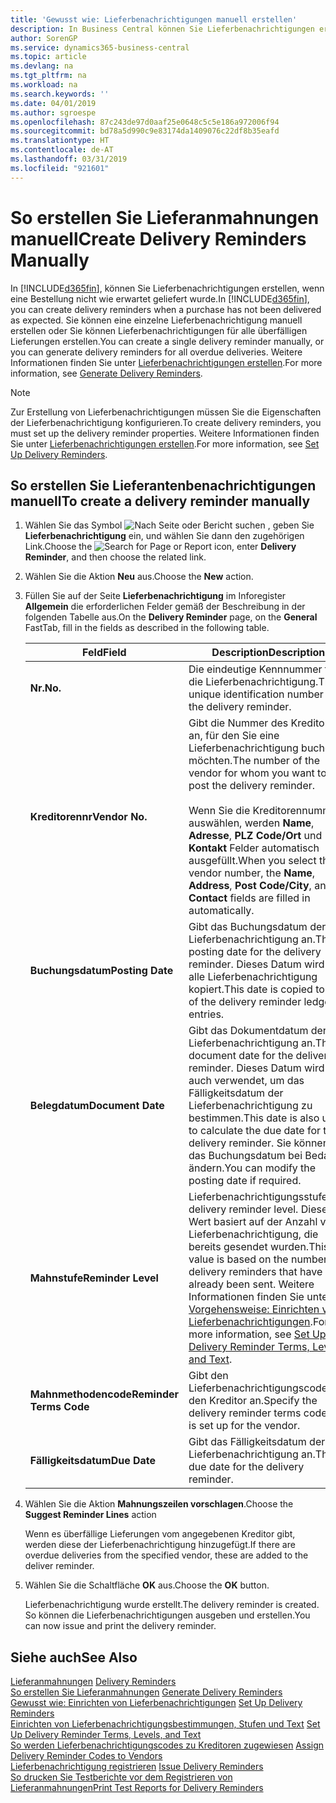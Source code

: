 ```yaml
---
title: 'Gewusst wie: Lieferbenachrichtigungen manuell erstellen'
description: In Business Central können Sie Lieferbenachrichtigungen erstellen, wenn eine Bestellung nicht wie erwartet geliefert wurde.
author: SorenGP
ms.service: dynamics365-business-central
ms.topic: article
ms.devlang: na
ms.tgt_pltfrm: na
ms.workload: na
ms.search.keywords: ''
ms.date: 04/01/2019
ms.author: sgroespe
ms.openlocfilehash: 87c243de97d0aaf25e0648c5c5e186a972006f94
ms.sourcegitcommit: bd78a5d990c9e83174da1409076c22df8b35eafd
ms.translationtype: HT
ms.contentlocale: de-AT
ms.lasthandoff: 03/31/2019
ms.locfileid: "921601"
---
```

# <a name="create-delivery-reminders-manually"></a><span data-ttu-id="8b0e1-103">So erstellen Sie Lieferanmahnungen manuell</span><span class="sxs-lookup"><span data-stu-id="8b0e1-103">Create Delivery Reminders Manually</span></span>
<span data-ttu-id="8b0e1-104">In [!INCLUDE[d365fin](../../includes/d365fin_md.md)], können Sie Lieferbenachrichtigungen erstellen, wenn eine Bestellung nicht wie erwartet geliefert wurde.</span><span class="sxs-lookup"><span data-stu-id="8b0e1-104">In [!INCLUDE[d365fin](../../includes/d365fin_md.md)], you can create delivery reminders when a purchase has not been delivered as expected.</span></span> <span data-ttu-id="8b0e1-105">Sie können eine einzelne Lieferbenachrichtigung manuell erstellen oder Sie können Lieferbenachrichtigungen für alle überfälligen Lieferungen erstellen.</span><span class="sxs-lookup"><span data-stu-id="8b0e1-105">You can create a single delivery reminder manually, or you can generate delivery reminders for all overdue deliveries.</span></span> <span data-ttu-id="8b0e1-106">Weitere Informationen finden Sie unter [Lieferbenachrichtigungen erstellen](how-to-generate-delivery-reminders.md).</span><span class="sxs-lookup"><span data-stu-id="8b0e1-106">For more information, see [Generate Delivery Reminders](how-to-generate-delivery-reminders.md).</span></span>

> [!NOTE]
> <span data-ttu-id="8b0e1-107">Zur Erstellung von Lieferbenachrichtigungen müssen Sie die Eigenschaften der Lieferbenachrichtigung konfigurieren.</span><span class="sxs-lookup"><span data-stu-id="8b0e1-107">To create delivery reminders, you must set up the delivery reminder properties.</span></span> <span data-ttu-id="8b0e1-108">Weitere Informationen finden Sie unter [Lieferbenachrichtigungen erstellen](how-to-set-up-delivery-reminders.md).</span><span class="sxs-lookup"><span data-stu-id="8b0e1-108">For more information, see [Set Up Delivery Reminders](how-to-set-up-delivery-reminders.md).</span></span>

## <a name="to-create-a-delivery-reminder-manually"></a><span data-ttu-id="8b0e1-109">So erstellen Sie Lieferantenbenachrichtigungen manuell</span><span class="sxs-lookup"><span data-stu-id="8b0e1-109">To create a delivery reminder manually</span></span>  

1.  <span data-ttu-id="8b0e1-110">Wählen Sie das Symbol ![Nach Seite oder Bericht suchen](../../media/ui-search/search_small.png "Nach Seite oder Bericht suchen") , geben Sie **Lieferbenachrichtigung** ein, und wählen Sie dann den zugehörigen Link.</span><span class="sxs-lookup"><span data-stu-id="8b0e1-110">Choose the ![Search for Page or Report](../../media/ui-search/search_small.png "Search for Page or Report icon") icon, enter **Delivery Reminder**, and then choose the related link.</span></span>  
2.  <span data-ttu-id="8b0e1-111">Wählen Sie die Aktion **Neu** aus.</span><span class="sxs-lookup"><span data-stu-id="8b0e1-111">Choose the **New** action.</span></span>  
3.  <span data-ttu-id="8b0e1-112">Füllen Sie auf der Seite **Lieferbenachrichtigung** im Inforegister **Allgemein** die erforderlichen Felder gemäß der Beschreibung in der folgenden Tabelle aus.</span><span class="sxs-lookup"><span data-stu-id="8b0e1-112">On the **Delivery Reminder** page, on the **General** FastTab, fill in the fields as described in the following table.</span></span>  

    |<span data-ttu-id="8b0e1-113">Feld</span><span class="sxs-lookup"><span data-stu-id="8b0e1-113">Field</span></span>|<span data-ttu-id="8b0e1-114">Description</span><span class="sxs-lookup"><span data-stu-id="8b0e1-114">Description</span></span>|  
    |---------------------------------|---------------------------------------|  
    |<span data-ttu-id="8b0e1-115">**Nr.**</span><span class="sxs-lookup"><span data-stu-id="8b0e1-115">**No.**</span></span>|<span data-ttu-id="8b0e1-116">Die eindeutige Kennnummer für die Lieferbenachrichtigung.</span><span class="sxs-lookup"><span data-stu-id="8b0e1-116">The unique identification number for the delivery reminder.</span></span>|  
    |<span data-ttu-id="8b0e1-117">**Kreditorennr**</span><span class="sxs-lookup"><span data-stu-id="8b0e1-117">**Vendor No.**</span></span>|<span data-ttu-id="8b0e1-118">Gibt die Nummer des Kreditors an, für den Sie eine Lieferbenachrichtigung buchen möchten.</span><span class="sxs-lookup"><span data-stu-id="8b0e1-118">The number of the vendor for whom you want to post the delivery reminder.</span></span><br /><br /> <span data-ttu-id="8b0e1-119">Wenn Sie die Kreditorennummer auswählen, werden **Name**, **Adresse**, **PLZ Code/Ort** und **Kontakt** Felder automatisch ausgefüllt.</span><span class="sxs-lookup"><span data-stu-id="8b0e1-119">When you select the vendor number, the **Name**, **Address**, **Post Code/City**, and **Contact** fields are filled in automatically.</span></span>|  
    |<span data-ttu-id="8b0e1-120">**Buchungsdatum**</span><span class="sxs-lookup"><span data-stu-id="8b0e1-120">**Posting Date**</span></span>|<span data-ttu-id="8b0e1-121">Gibt das Buchungsdatum der Lieferbenachrichtigung an.</span><span class="sxs-lookup"><span data-stu-id="8b0e1-121">The posting date for the delivery reminder.</span></span> <span data-ttu-id="8b0e1-122">Dieses Datum wird in alle Lieferbenachrichtigung kopiert.</span><span class="sxs-lookup"><span data-stu-id="8b0e1-122">This date is copied to all of the delivery reminder ledger entries.</span></span>|  
    |<span data-ttu-id="8b0e1-123">**Belegdatum**</span><span class="sxs-lookup"><span data-stu-id="8b0e1-123">**Document Date**</span></span>|<span data-ttu-id="8b0e1-124">Gibt das Dokumentdatum der Lieferbenachrichtigung an.</span><span class="sxs-lookup"><span data-stu-id="8b0e1-124">The document date for the delivery reminder.</span></span> <span data-ttu-id="8b0e1-125">Dieses Datum wird auch verwendet, um das Fälligkeitsdatum der Lieferbenachrichtigung zu bestimmen.</span><span class="sxs-lookup"><span data-stu-id="8b0e1-125">This date is also used to calculate the due date for the delivery reminder.</span></span> <span data-ttu-id="8b0e1-126">Sie können das Buchungsdatum bei Bedarf ändern.</span><span class="sxs-lookup"><span data-stu-id="8b0e1-126">You can modify the posting date if required.</span></span>|  
    |<span data-ttu-id="8b0e1-127">**Mahnstufe**</span><span class="sxs-lookup"><span data-stu-id="8b0e1-127">**Reminder Level**</span></span>|<span data-ttu-id="8b0e1-128">Lieferbenachrichtigungsstufe.</span><span class="sxs-lookup"><span data-stu-id="8b0e1-128">The delivery reminder level.</span></span> <span data-ttu-id="8b0e1-129">Dieser Wert basiert auf der Anzahl von Lieferbenachrichtigung, die bereits gesendet wurden.</span><span class="sxs-lookup"><span data-stu-id="8b0e1-129">This value is based on the number of delivery reminders that have already been sent.</span></span> <span data-ttu-id="8b0e1-130">Weitere Informationen finden Sie unter [Vorgehensweise: Einrichten von Lieferbenachrichtigungen](how-to-set-up-delivery-reminder-terms-levels-and-text.md).</span><span class="sxs-lookup"><span data-stu-id="8b0e1-130">For more information, see [Set Up Delivery Reminder Terms, Levels, and Text](how-to-set-up-delivery-reminder-terms-levels-and-text.md).</span></span>|  
    |<span data-ttu-id="8b0e1-131">**Mahnmethodencode**</span><span class="sxs-lookup"><span data-stu-id="8b0e1-131">**Reminder Terms Code**</span></span>|<span data-ttu-id="8b0e1-132">Gibt den Lieferbenachrichtigungscode für den Kreditor an.</span><span class="sxs-lookup"><span data-stu-id="8b0e1-132">Specify the delivery reminder terms code that is set up for the vendor.</span></span>|  
    |<span data-ttu-id="8b0e1-133">**Fälligkeitsdatum**</span><span class="sxs-lookup"><span data-stu-id="8b0e1-133">**Due Date**</span></span>|<span data-ttu-id="8b0e1-134">Gibt das Fälligkeitsdatum der Lieferbenachrichtigung an.</span><span class="sxs-lookup"><span data-stu-id="8b0e1-134">The due date for the delivery reminder.</span></span>|  

4.  <span data-ttu-id="8b0e1-135">Wählen Sie die Aktion **Mahnungszeilen vorschlagen**.</span><span class="sxs-lookup"><span data-stu-id="8b0e1-135">Choose the **Suggest Reminder Lines** action</span></span>  

    <span data-ttu-id="8b0e1-136">Wenn es überfällige Lieferungen vom angegebenen Kreditor gibt, werden diese der Lieferbenachrichtigung hinzugefügt.</span><span class="sxs-lookup"><span data-stu-id="8b0e1-136">If there are overdue deliveries from the specified vendor, these are added to the deliver reminder.</span></span>  

5.  <span data-ttu-id="8b0e1-137">Wählen Sie die Schaltfläche **OK** aus.</span><span class="sxs-lookup"><span data-stu-id="8b0e1-137">Choose the **OK** button.</span></span>  

    <span data-ttu-id="8b0e1-138">Lieferbenachrichtigung wurde erstellt.</span><span class="sxs-lookup"><span data-stu-id="8b0e1-138">The delivery reminder is created.</span></span> <span data-ttu-id="8b0e1-139">So können die Lieferbenachrichtigungen ausgeben und erstellen.</span><span class="sxs-lookup"><span data-stu-id="8b0e1-139">You can now issue and print the delivery reminder.</span></span>  

## <a name="see-also"></a><span data-ttu-id="8b0e1-140">Siehe auch</span><span class="sxs-lookup"><span data-stu-id="8b0e1-140">See Also</span></span>  
 <span data-ttu-id="8b0e1-141">[Lieferanmahnungen](delivery-reminders.md) </span><span class="sxs-lookup"><span data-stu-id="8b0e1-141">[Delivery Reminders](delivery-reminders.md) </span></span>  
 <span data-ttu-id="8b0e1-142">[So erstellen Sie Lieferanmahnungen](how-to-generate-delivery-reminders.md) </span><span class="sxs-lookup"><span data-stu-id="8b0e1-142">[Generate Delivery Reminders](how-to-generate-delivery-reminders.md) </span></span>  
 <span data-ttu-id="8b0e1-143">[Gewusst wie: Einrichten von Lieferbenachrichtigungen](how-to-set-up-delivery-reminders.md) </span><span class="sxs-lookup"><span data-stu-id="8b0e1-143">[Set Up Delivery Reminders](how-to-set-up-delivery-reminders.md) </span></span>  
 <span data-ttu-id="8b0e1-144">[Einrichten von Lieferbenachrichtigungsbestimmungen, Stufen und Text](how-to-set-up-delivery-reminder-terms-levels-and-text.md) </span><span class="sxs-lookup"><span data-stu-id="8b0e1-144">[Set Up Delivery Reminder Terms, Levels, and Text](how-to-set-up-delivery-reminder-terms-levels-and-text.md) </span></span>  
 <span data-ttu-id="8b0e1-145">[So werden Lieferbenachrichtigungscodes zu Kreditoren zugewiesen](how-to-assign-delivery-reminder-codes-to-vendors.md) </span><span class="sxs-lookup"><span data-stu-id="8b0e1-145">[Assign Delivery Reminder Codes to Vendors](how-to-assign-delivery-reminder-codes-to-vendors.md) </span></span>  
 <span data-ttu-id="8b0e1-146">[Lieferbenachrichtigung registrieren](how-to-issue-delivery-reminders.md) </span><span class="sxs-lookup"><span data-stu-id="8b0e1-146">[Issue Delivery Reminders](how-to-issue-delivery-reminders.md) </span></span>  
 [<span data-ttu-id="8b0e1-147">So drucken Sie Testberichte vor dem Registrieren von Lieferanmahnungen</span><span class="sxs-lookup"><span data-stu-id="8b0e1-147">Print Test Reports for Delivery Reminders</span></span>](how-to-print-test-reports-for-delivery-reminders.md)
